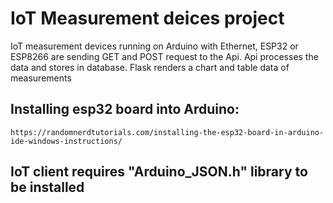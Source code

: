 # IoT Measurement deices project

IoT measurement devices running on Arduino with Ethernet, ESP32 or ESP8266 are sending GET and POST request to the Api.
Api processes the data and stores in database.
Flask renders a chart and table data of measurements

## Installing esp32 board into Arduino:
```url
https://randomnerdtutorials.com/installing-the-esp32-board-in-arduino-ide-windows-instructions/
```

## IoT client requires "Arduino_JSON.h" library to be installed


